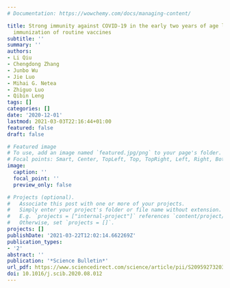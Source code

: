 ```yaml
---
# Documentation: https://wowchemy.com/docs/managing-content/

title: Strong immunity against COVID-19 in the early two years of age links to frequent
  immunization of routine vaccines
subtitle: ''
summary: ''
authors:
- Li Qiu
- Chengdong Zhang
- Junbo Wu
- Jie Luo
- Mihai G. Netea
- Zhiguo Luo
- Qibin Leng
tags: []
categories: []
date: '2020-12-01'
lastmod: 2021-03-03T22:16:44+01:00
featured: false
draft: false

# Featured image
# To use, add an image named `featured.jpg/png` to your page's folder.
# Focal points: Smart, Center, TopLeft, Top, TopRight, Left, Right, BottomLeft, Bottom, BottomRight.
image:
  caption: ''
  focal_point: ''
  preview_only: false

# Projects (optional).
#   Associate this post with one or more of your projects.
#   Simply enter your project's folder or file name without extension.
#   E.g. `projects = ["internal-project"]` references `content/project/deep-learning/index.md`.
#   Otherwise, set `projects = []`.
projects: []
publishDate: '2021-03-22T12:02:14.662269Z'
publication_types:
- '2'
abstract: ''
publication: '*Science Bulletin*'
url_pdf: https://www.sciencedirect.com/science/article/pii/S2095927320305338
doi: 10.1016/j.scib.2020.08.012
---
```


